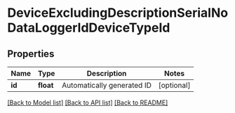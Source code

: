 # DeviceExcludingDescriptionSerialNoDataLoggerIdDeviceTypeId

## Properties
Name | Type | Description | Notes
------------ | ------------- | ------------- | -------------
**id** | **float** | Automatically generated ID | [optional] 

[[Back to Model list]](../README.md#documentation-for-models) [[Back to API list]](../README.md#documentation-for-api-endpoints) [[Back to README]](../README.md)


